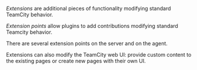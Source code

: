 *Extensions* are additional pieces of functionality modifying standard TeamCity  behavior.

*Extension points* allow plugins to add contributions modifying standard Teamcity behavior.
  
There are several extension points on the server and on the agent.

Extensions can also modify the TeamCity web UI: provide custom content to the existing pages or create new pages with their own UI.



 